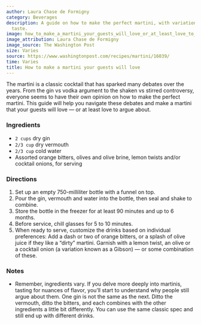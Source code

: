 ```yaml
---
author: Laura Chase de Formigny
category: Beverages
description: A guide on how to make the perfect martini, with variations to suit every
  taste.
image: how_to_make_a_martini_your_guests_will_love_or_at_least_love_to_argue_about.jpg
image_attribution: Laura Chase de Formigny
image_source: The Washington Post
size: Varies
source: https://www.washingtonpost.com/recipes/martini/16039/
time: Varies
title: How to make a martini your guests will love
---
```

The martini is a classic cocktail that has sparked many debates over the years. From the gin vs vodka argument to the shaken vs stirred controversy, everyone seems to have their own opinion on how to make the perfect martini. This guide will help you navigate these debates and make a martini that your guests will love — or at least love to argue about.

### Ingredients

* `2 cups` dry gin
* `2/3 cup` dry vermouth
* `2/3 cup` cold water
* Assorted orange bitters, olives and olive brine, lemon twists and/or cocktail onions, for serving

### Directions

1. Set up an empty 750-milliliter bottle with a funnel on top.
2. Pour the gin, vermouth and water into the bottle, then seal and shake to combine.
3. Store the bottle in the freezer for at least 90 minutes and up to 6 months.
4. Before service, chill glasses for 5 to 10 minutes.
5. When ready to serve, customize the drinks based on individual preferences: Add a dash or two of orange bitters, or a splash of olive juice if they like a “dirty” martini. Garnish with a lemon twist, an olive or a cocktail onion (a variation known as a Gibson) — or some combination of these.

### Notes

- Remember, ingredients vary. If you delve more deeply into martinis, tasting for nuances of flavor, you’ll start to understand why people still argue about them. One gin is not the same as the next. Ditto the vermouth, ditto the bitters, and each combines with the other ingredients a little bit differently. You can use the same classic spec and still end up with different drinks.